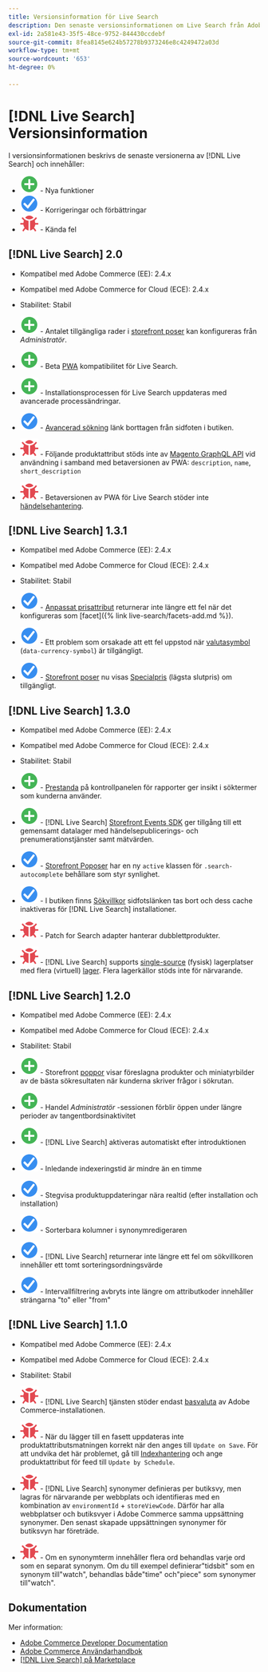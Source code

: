 ```yaml
---
title: Versionsinformation för Live Search
description: Den senaste versionsinformationen om Live Search från Adobe Commerce.
exl-id: 2a581e43-35f5-48ce-9752-844430ccdebf
source-git-commit: 8fea8145e624b57278b9373246e8c4249472a03d
workflow-type: tm+mt
source-wordcount: '653'
ht-degree: 0%

---
```


# [!DNL Live Search] Versionsinformation

I versionsinformationen beskrivs de senaste versionerna av [!DNL Live Search] och innehåller:

* ![Nytt](../assets/new.svg) - Nya funktioner
* ![Korrigera](../assets/fix.svg) - Korrigeringar och förbättringar
* ![Fel](../assets/bug.svg) - Kända fel

## [!DNL Live Search] 2.0

* Kompatibel med Adobe Commerce (EE): 2.4.x
* Kompatibel med Adobe Commerce for Cloud (ECE): 2.4.x
* Stabilitet: Stabil

* ![Nytt](../assets/new.svg) - Antalet tillgängliga rader i [storefront poser](quick-tour.md) kan konfigureras från *Administratör*.
* ![Nytt](../assets/new.svg) - Beta [PWA](https://developer.adobe.com/commerce/pwa-studio/) kompatibilitet för Live Search.
* ![Nytt](../assets/new.svg) - Installationsprocessen för Live Search uppdateras med avancerade processändringar.
* ![Korrigera](../assets/fix.svg) - [Avancerad sökning](https://docs.magento.com/user-guide/catalog/search-advanced.html) länk borttagen från sidfoten i butiken.
* ![Fel](../assets/bug.svg) - Följande produktattribut stöds inte av [Magento GraphQL API](https://devdocs.magento.com/guides/v2.4/graphql) vid användning i samband med betaversionen av PWA: `description`, `name`, `short_description`
* ![Fel](../assets/bug.svg) - Betaversionen av PWA för Live Search stöder inte [händelsehantering](https://devdocs.magento.com/shared-services/storefront-events-sdk.html).

## [!DNL Live Search] 1.3.1

* Kompatibel med Adobe Commerce (EE): 2.4.x
* Kompatibel med Adobe Commerce for Cloud (ECE): 2.4.x
* Stabilitet: Stabil

* ![Korrigera](../assets/fix.svg) - [Anpassat prisattribut](https://docs.magento.com/user-guide/stores/attributes-input-types.html) returnerar inte längre ett fel när det konfigureras som [facet]({% link live-search/facets-add.md %}).
* ![Korrigera](../assets/fix.svg) - Ett problem som orsakade att ett fel uppstod när [valutasymbol](https://docs.magento.com/user-guide/stores/currency-symbols.html) (`data-currency-symbol`) är tillgängligt.
* ![Korrigera](../assets/fix.svg) - [Storefront poser](storefront-popover.md) nu visas [Specialpris](https://docs.magento.com/user-guide/catalog/product-price-special.html) (lägsta slutpris) om tillgängligt.

## [!DNL Live Search] 1.3.0

* Kompatibel med Adobe Commerce (EE): 2.4.x
* Kompatibel med Adobe Commerce for Cloud (ECE): 2.4.x
* Stabilitet: Stabil

* ![Nytt](../assets/new.svg) - [Prestanda](https://docs.magento.com/user-guide/live-search/performance.html) på kontrollpanelen för rapporter ger insikt i söktermer som kunderna använder.
* ![Nytt](../assets/new.svg) - [!DNL Live Search] [Storefront Events SDK](https://devdocs.magento.com/shared-services/storefront-events-sdk.html) ger tillgång till ett gemensamt datalager med händelsepublicerings- och prenumerationstjänster samt mätvärden.
* ![Korrigera](../assets/fix.svg) - [Storefront Poposer](https://devdocs.magento.com/live-search/storefront-popover.html) har en ny `active` klassen för `.search-autocomplete` behållare som styr synlighet.
* ![Korrigera](../assets/fix.svg) - I butiken finns [Sökvillkor](https://docs.magento.com/user-guide/marketing/search-terms-popular.html) sidfotslänken tas bort och dess cache inaktiveras för [!DNL Live Search] installationer.
* ![Fel](../assets/bug.svg) - Patch for Search adapter hanterar dubblettprodukter.
* ![Fel](../assets/bug.svg) - [!DNL Live Search] supports [single-source](https://docs.magento.com/user-guide/catalog/inventory-sources.html) (fysisk) lagerplatser med flera (virtuell) [lager](https://docs.magento.com/user-guide/catalog/inventory-stock.html). Flera lagerkällor stöds inte för närvarande.

## [!DNL Live Search] 1.2.0

* Kompatibel med Adobe Commerce (EE): 2.4.x
* Kompatibel med Adobe Commerce for Cloud (ECE): 2.4.x
* Stabilitet: Stabil

* ![Nytt](../assets/new.svg) - Storefront [poppor](storefront-popover.md) visar föreslagna produkter och miniatyrbilder av de bästa sökresultaten när kunderna skriver frågor i sökrutan.
* ![Nytt](../assets/new.svg) - Handel *Administratör* -sessionen förblir öppen under längre perioder av tangentbordsinaktivitet
* ![Nytt](../assets/new.svg) - [!DNL Live Search] aktiveras automatiskt efter introduktionen
* ![Korrigera](../assets/fix.svg) - Inledande indexeringstid är mindre än en timme
* ![Korrigera](../assets/fix.svg) - Stegvisa produktuppdateringar nära realtid (efter installation och installation)
* ![Korrigera](../assets/fix.svg) - Sorterbara kolumner i synonymredigeraren
* ![Korrigera](../assets/fix.svg) - [!DNL Live Search] returnerar inte längre ett fel om sökvillkoren innehåller ett tomt sorteringsordningsvärde
* ![Korrigera](../assets/fix.svg) - Intervallfiltrering avbryts inte längre om attributkoder innehåller strängarna &quot;to&quot; eller &quot;from&quot;

## [!DNL Live Search] 1.1.0

* Kompatibel med Adobe Commerce (EE): 2.4.x
* Kompatibel med Adobe Commerce for Cloud (ECE): 2.4.x
* Stabilitet: Stabil

* ![Fel](../assets/bug.svg) - [!DNL Live Search] tjänsten stöder endast [basvaluta](https://docs.magento.com/user-guide/stores/currency-configuration.html) av Adobe Commerce-installationen.
* ![Fel](../assets/bug.svg) - När du lägger till en fasett uppdateras inte produktattributsmatningen korrekt när den anges till `Update on Save`. För att undvika det här problemet, gå till [Indexhantering](https://docs.magento.com/user-guide/system/index-management.html) och ange produktattribut för feed till `Update by Schedule`.
* ![Fel](../assets/bug.svg) - [!DNL Live Search] synonymer definieras per butiksvy, men lagras för närvarande per webbplats och identifieras med en kombination av `environmentId` + `storeViewCode`. Därför har alla webbplatser och butiksvyer i Adobe Commerce samma uppsättning synonymer. Den senast skapade uppsättningen synonymer för butiksvyn har företräde.
* ![Fel](../assets/bug.svg) - Om en synonymterm innehåller flera ord behandlas varje ord som en separat synonym. Om du till exempel definierar&quot;tidsbit&quot; som en synonym till&quot;watch&quot;, behandlas både&quot;time&quot; och&quot;piece&quot; som synonymer till&quot;watch&quot;.

## Dokumentation

Mer information:

* [Adobe Commerce Developer Documentation](https://devdocs.magento.com/)
* [Adobe Commerce Användarhandbok](https://docs.magento.com/user-guide/)
* [[!DNL Live Search] på Marketplace](https://marketplace.magento.com/magento-live-search.html)
